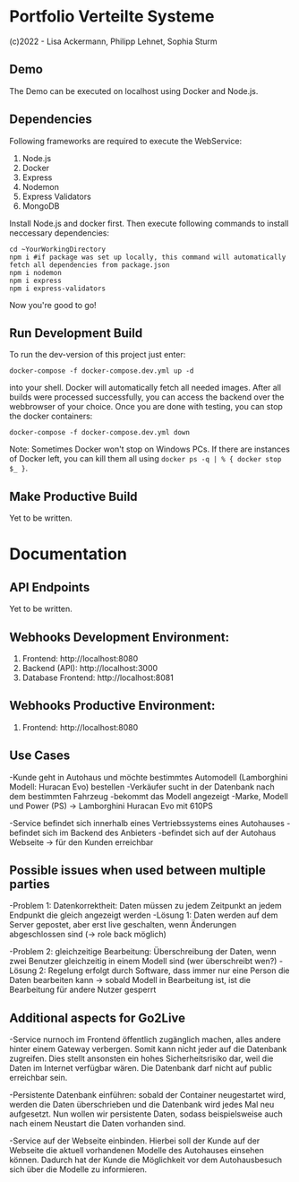 # Portfolio Verteilte Systeme
(c)2022 - Lisa Ackermann, Philipp Lehnet, Sophia Sturm

## Demo
The Demo can be executed on localhost using Docker and Node.js.

## Dependencies
Following frameworks are required to execute the WebService:

1. Node.js
2. Docker
3. Express
4. Nodemon
5. Express Validators
6. MongoDB

Install Node.js and docker first. Then execute following commands to install neccessary dependencies:
```
cd ~YourWorkingDirectory
npm i #if package was set up locally, this command will automatically fetch all dependencies from package.json
npm i nodemon
npm i express
npm i express-validators
```
Now you're good to go!

## Run Development Build

To run the dev-version of this project just enter:
```
docker-compose -f docker-compose.dev.yml up -d
```
into your shell. Docker will automatically fetch all needed images. After all builds were processed successfully, you can access the backend over the webbrowser of your choice.
Once you are done with testing, you can stop the docker containers:
```
docker-compose -f docker-compose.dev.yml down
```
Note: Sometimes Docker won't stop on Windows PCs. If there are instances of Docker left, you can kill them all using `docker ps -q | % { docker stop $_ }`.

## Make Productive Build
Yet to be written.

# Documentation

## API Endpoints
Yet to be written.

## Webhooks Development Environment:
1. Frontend: http://localhost:8080
2. Backend (API): http://localhost:3000
3. Database Frontend: http://localhost:8081

## Webhooks Productive Environment:
1. Frontend: http://localhost:8080

## Use Cases
-Kunde geht in Autohaus und möchte bestimmtes Automodell (Lamborghini Modell: Huracan Evo) bestellen
-Verkäufer sucht in der Datenbank  nach dem bestimmten Fahrzeug
-bekommt das Modell angezeigt 
    -Marke,  Modell und Power (PS)
    -> Lamborghini Huracan Evo mit 610PS
    
-Service befindet sich innerhalb eines Vertriebssystems eines Autohauses
    -befindet sich im Backend des Anbieters
    -befindet sich auf der Autohaus Webseite -> für den Kunden erreichbar


## Possible issues when used between multiple parties
-Problem 1: Datenkorrektheit: Daten müssen zu jedem Zeitpunkt an jedem Endpunkt die gleich angezeigt werden
-Lösung 1: Daten werden auf dem Server gepostet, aber erst live geschalten, wenn Änderungen abgeschlossen sind (-> role back möglich)

-Problem 2: gleichzeitige Bearbeitung: Überschreibung der Daten, wenn zwei Benutzer gleichzeitig in einem Modell sind (wer überschreibt wen?)
-Lösung 2: Regelung erfolgt durch Software, dass immer nur eine Person die Daten bearbeiten kann -> sobald Modell in Bearbeitung ist, ist die Bearbeitung für andere Nutzer gesperrt


## Additional aspects for Go2Live
-Service nurnoch im Frontend öffentlich zugänglich machen, alles andere hinter einem Gateway verbergen. Somit kann nicht jeder auf die Datenbank zugreifen. Dies stellt
ansonsten ein hohes Sicherheitsrisiko dar, weil die Daten im Internet verfügbar wären. Die Datenbank darf nicht auf public erreichbar sein.

-Persistente Datenbank einführen: sobald der Container neugestartet wird, werden die Daten überschrieben und die Datenbank wird jedes Mal neu aufgesetzt. Nun wollen wir persistente Daten, sodass beispielsweise auch nach einem Neustart die Daten vorhanden sind.

-Service auf der Webseite einbinden. Hierbei soll der Kunde auf der Webseite die aktuell vorhandenen Modelle des Autohauses einsehen können. Dadurch hat der Kunde die Möglichkeit vor dem Autohausbesuch sich über die Modelle zu informieren.
